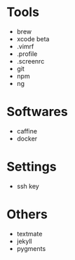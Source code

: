 

# Tools
- brew
- xcode beta
- .vimrf 
- .profile
- .screenrc
- git
- npm 
- ng

# Softwares
- caffine
- docker

# Settings
- ssh key

# Others
- textmate
- jekyll
- pygments 
